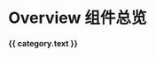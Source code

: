 <script setup>
import { useRouter } from 'vitepress';

const router = useRouter();
const navigateToTarget = (url) => {
  router.go(url);
};
const componentsData = [
  {
    text: 'Basic 基础组件',
    items: [
      { text: 'Button 按钮', link: '/components/Button' },
      { text: 'Icon 图标', link: '/components/Icon' },
      { text: 'Link 链接', link: '/components/Link' },
      { text: 'Text 文本', link: '/components/Text' },
    ],
    collapsed: true,
  },
  {
    text: 'Chart 图表组件',
    items: [
      { text: 'Progress 进度条', link: '/components/Progress' },
    ],
    collapsed: true,
  },
  {
    text: 'Data 数据展示组件',
    items: [
      {text: 'Empty 空状态', link: '/components/Empty'},
      { text: 'Numeral 数值', link: '/components/Numeral' },
      { text: 'RandomText 随机文本', link: '/components/RandomText' },
      { text: 'Time 时间', link: '/components/Time' },
    ],
    collapsed: true,
  },
  {
    text: 'Layout 布局组件',
    items: [
      { text: 'Card 卡片', link: '/components/Card' },
      { text: 'Divider 分割线', link: '/components/Divider' },
      { text: 'Grid 宫格', link: '/components/Grid' },
      { text: 'Row 栅栏', link: '/components/Row' },
      { text: 'Space 间距', link: '/components/Space' },
    ],
    collapsed: true,
  },
  {
    text: 'Navigation 导航组件',
    items: [],
    collapsed: true,
  },
  {
    text: 'View 视图组件',
    items: [
      { text: 'Avatar 头像', link: '/components/Avatar' },
      { text: 'Badge 徽标', link: '/components/Badge' },
      { text: 'BarCode 条形码', link: '/components/BarCode' },
      { text: 'Code 代码', link: '/components/Code' },
      { text: 'Cover 封面', link: '/components/Cover' },
      { text: 'Poster 海报', link: '/components/Poster' },
      { text: 'QrCode 二维码', link: '/components/QrCode' },
    ],
    collapsed: true,
  },
];
</script>

# Overview 组件总览

<div v-for="(category, index) in componentsData" :key="index">
  <div style="margin: 20px 0;">
    <strong style="margin-right: 8px;">{{ category.text }}</strong>
    <xy-badge type="primary"><template v-slot:value>{{ category.items.length }}</template></xy-badge>
  </div>
  <xy-grid :gap="10" :padding="0" square>
    <xy-grid-item :bordered="false" :borderRadius="6" v-for="(item, itemIndex) in category.items" style="cursor: pointer;" :onClick="() => navigateToTarget(`xuyou-element${item.link}`)">
      <xy-card block style="width: 100%;" :bodyStyle="{alignItems: 'center', justifyContent: 'center'}">
        <template v-slot:header>{{ item.text }}</template>
        <xy-empty :imageSize="80" :imageStyle="{width: 'initial'}"/>
      </xy-card>
    </xy-grid-item>
  </xy-grid>
</div>
